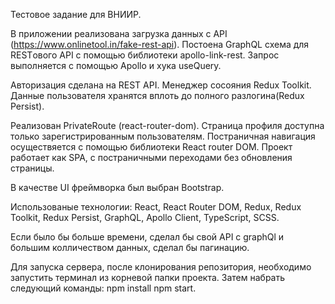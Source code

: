 Тестовое задание для ВНИИР.

В приложении реализована загрузка данных с API (https://www.onlinetool.in/fake-rest-api). Постоена GraphQL схема для RESTового API с помощью библиотеки apollo-link-rest.
Запрос выполняется с помощью Apollo и хука useQuery.

Авторизация сделана на REST API. Менеджер сосояния Redux Toolkit.
Данные пользователя хранятся вплоть до полного разлогина(Redux Persist).

Реализован PrivateRoute (react-router-dom). Страница профиля доступна только зарегистрированным пользователям.
Постраничная навигация осуществяется с помощью библиотеки React router DOM.
Проект работает как SPA, с постраничными переходами без обновления страницы.

В качестве UI фреймворка был выбран Bootstrap.

Использованые технологии: React, React Router DOM, Redux, Redux Toolkit, Redux Persist, GraphQL, Apollo Client, TypeScript, SCSS.

Если было бы больше времени, сделал бы свой API с graphQl и большим колличеством данных, сделал бы пагинацию.

Для запуска сервера, после клонирования репозитория, необходимо запустить терминал из корневой папки проекта. Затем набрать следующий команды: npm install npm start.